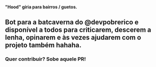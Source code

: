 #### "Hood" gíria para bairros / guetos.

## Bot para a batcaverna do @devpobrerico e disponível a todos para criticarem, descerem a lenha, opinarem e às vezes ajudarem com o projeto também hahaha.

### Quer contribuir? Sobe aquele PR!